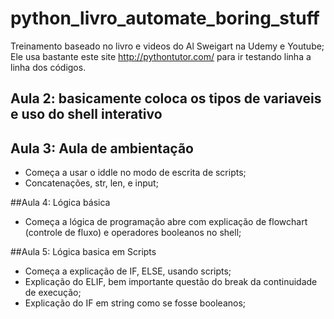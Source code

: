 # python_livro_automate_boring_stuff
Treinamento baseado no livro e videos do Al Sweigart na Udemy e Youtube;
Ele usa bastante este site http://pythontutor.com/ para ir testando linha a linha dos códigos.

## Aula 2: basicamente coloca os tipos de variaveis e uso do shell interativo
## Aula 3: Aula de ambientação
- Começa a usar o iddle no modo de escrita de scripts;
- Concatenações, str, len, e input;

##Aula 4: Lógica básica
- Começa a lógica de programação abre com explicação de flowchart (controle de fluxo) e operadores booleanos no shell;

##Aula 5: Lógica basica em Scripts
- Começa a explicação de IF, ELSE, usando scripts;
- Explicação do ELIF, bem importante questão do break da continuidade de execução;
- Explicação do IF em string como se fosse booleanos;




